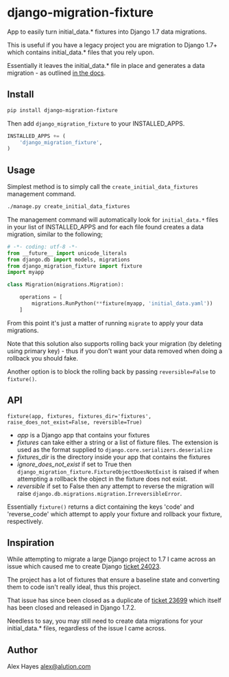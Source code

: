 # django-migration-fixture

App to easily turn initial_data.* fixtures into Django 1.7 data migrations.

This is useful if you have a legacy project you are migration to Django 1.7+ which contains initial_data.* files that you rely upon.

Essentially it leaves the initial_data.* file in place and generates a data migration - as outlined [in the docs](http://django.readthedocs.org/en/1.7.x/topics/migrations.html#data-migrations).

## Install

```bash
pip install django-migration-fixture
```

Then add `django_migration_fixture` to your INSTALLED_APPS.

```python
INSTALLED_APPS += (
	'django_migration_fixture',
)
```

## Usage

Simplest method is to simply call the `create_initial_data_fixtures` management command.

```bash
./manage.py create_initial_data_fixtures
```

The management command will automatically look for `initial_data.*` files in your list of INSTALLED_APPS and for each file found creates a data migration, similar to the following; 

```python
# -*- coding: utf-8 -*-
from __future__ import unicode_literals
from django.db import models, migrations
from django_migration_fixture import fixture
import myapp

class Migration(migrations.Migration):

	operations = [
		migrations.RunPython(**fixture(myapp, 'initial_data.yaml'))
	]
```

From this point it's just a matter of running `migrate` to apply your data migrations.

Note that this solution also supports rolling back your migration (by deleting using primary key) - thus if you don't want your data removed when doing a rollback you should fake.

Another option is to block the rolling back by passing `reversible=False` to `fixture()`.

## API

`fixture(app, fixtures, fixtures_dir='fixtures', raise_does_not_exist=False, reversible=True)`

- *app* is a Django app that contains your fixtures
- *fixtures* can take either a string or a list of fixture files. The extension is used as the format supplied to `django.core.serializers.deserialize`
- *fixtures_dir* is the directory inside your app that contains the fixtures
- *ignore_does_not_exist* if set to True then `django_migration_fixture.FixtureObjectDoesNotExist` is raised if when attempting a rollback the object in the fixture does not exist.
- *reversible* if set to False then any attempt to reverse the migration will raise `django.db.migrations.migration.IrreversibleError`.

Essentially `fixture()` returns a dict containing the keys 'code' and 'reverse_code' which attempt to apply your fixture and rollback your fixture, respectively.

## Inspiration

While attempting to migrate a large Django project to 1.7 I came across an issue which caused me to create Django [ticket 24023](https://code.djangoproject.com/ticket/24023#ticket). 

The project has a lot of fixtures that ensure a baseline state and converting them to code isn't really ideal, thus this project.

That issue has since been closed as a duplicate of [ticket 23699](https://code.djangoproject.com/ticket/23699) which itself has been closed and released in Django 1.7.2.

Needless to say, you may still need to create data migrations for your initial_data.* files, regardless of the issue I came across.

## Author

Alex Hayes <alex@alution.com>
